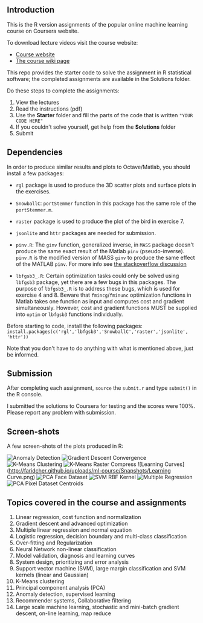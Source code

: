 ## Introduction

This is the R version assignments of the popular online machine learning course on Coursera website.

To download lecture videos visit the course website:
- [Course website](https://www.coursera.org/learn/machine-learning)
- [The course wiki page](https://share.coursera.org/wiki/index.php/ML:Main)

This repo provides the starter code to solve the assignment in R statistical software; the completed assignments are available in the Solutions folder.

Do these steps to complete the assignments:

1. View the lectures 
2. Read the instructions (pdf)
3. Use the **Starter** folder and fill the parts of the code that is written `"YOUR CODE HERE"`
4. If you couldn't solve yourself, get help from the **Solutions** folder
5. Submit

## Dependencies
In order to produce similar results and plots to Octave/Matlab, you should install a few packages:

- `rgl` package is used to produce the 3D scatter plots and surface plots in the exercises.

- `SnowballC`: `portStemmer` function in this package has the same role of the `portStemmer.m`.
 
- `raster` package is used to produce the plot of the bird in exercise 7.

- `jsonlite` and `httr` packages are needed for submission.

- `pinv.R`: The `ginv` function, generalized inverse, in `MASS` package doesn't produce the same exact result of the Matlab `pinv` (pseudo-inverse). `pinv.R` is the modified version of MASS `ginv` to produce the same effect of the MATLAB `pinv`. For more info see [the stackoverflow discussion](http://stackoverflow.com/questions/36391548/r-ginv-and-matlab-pinv-produce-different-results)

- `lbfgsb3_.R`: Certain optimization tasks could only be solved using `lbfgsb3` package, yet there are a few bugs in this packages. The purpose of `lbfgsb3_.R` is to address these bugs, which is used for exercise 4 and 8.
Beware that `fmincg`/`fminunc` optimization functions in Matlab takes one function as input and computes cost and gradient simultaneously. However, cost and gradient functions MUST be supplied into `optim` or `lbfgsb3` functions individually.

Before starting to code, install the following packages:
`install.packages(c('rgl','lbfgsb3','SnowballC','raster','jsonlite', 'httr'))`

Note that you don't have to do anything with what is mentioned above, just be informed.

## Submission
After completing each assignment, `source` the `submit.r` and type `submit()` in the R console.

I submitted the solutions to Coursera for testing and the scores were 100%. Please report any problem with submission. 

## Screen-shots
A few screen-shots of the plots produced in R:

![Anomaly Detection](http://faridcher.github.io/uploads/ml-course/Snapshots/AnomolyDetection.png)
![Gradient Descent Convergence](http://faridcher.github.io/uploads/ml-course/Snapshots/GradientDescent_Convergence.PNG)
![K-Means Clustering](http://faridcher.github.io/uploads/ml-course/Snapshots/K-Means_Clustering.png)
![K-Means Raster Compress](http://faridcher.github.io/uploads/ml-course/Snapshots/K-Means_CompressImage.png)
![Learning Curves](http://faridcher.github.io/uploads/ml-course/Snapshots/Learning Curve.png)
![PCA Face Dataset](http://faridcher.github.io/uploads/ml-course/Snapshots/PCA_FaceDataset.png)
![SVM RBF Kernel](http://faridcher.github.io/uploads/ml-course/Snapshots/SVM_RBF_Kernel.png)
![Multiple Regression](http://faridcher.github.io/uploads/ml-course/Snapshots/GradientDescent_multiple-regression.PNG)
![PCA Pixel Dataset Centroids](http://faridcher.github.io/uploads/ml-course/Snapshots/PCA_PixelDataset_Centroid.PNG)

## Topics covered in the course and assignments
1. Linear regression, cost function and normalization
2. Gradient descent and advanced optimization
3. Multiple linear regression and normal equation
4. Logistic regression, decision boundary and multi-class classification
5. Over-fitting and Regularization
6. Neural Network non-linear classification
7. Model validation, diagnosis and learning curves
8. System design, prioritizing and error analysis
9. Support vector machine (SVM), large margin classification and SVM kernels (linear and Gaussian)
10. K-Means clustering
11. Principal component analysis (PCA)
12. Anomaly detection, supervised learning
13. Recommender systems, Collaborative filtering
14. Large scale machine learning, stochastic and mini-batch gradient descent, on-line learning, map reduce
